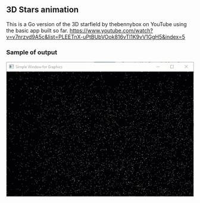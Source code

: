 ## 3D Stars animation
This is a Go version of the 3D starfield by thebennybox on YouTube using the basic app built so far.
https://www.youtube.com/watch?v=v7nrzvd9A5c&list=PLEETnX-uPtBUbVOok816vTl1K9vV1GgH5&index=5

### Sample of output
![sample output](https://github.com/MickDuprez/go-window/blob/master/06%20-%203D%20stars%20simulation/star3d.gif)




